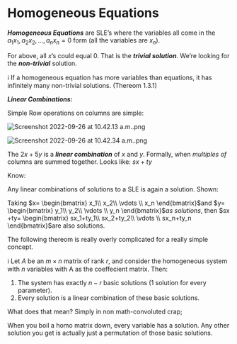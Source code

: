 # Homogeneous Equations

***Homogeneous Equations*** are SLE’s where the variables all come in the $a_1x_1, a_2x_2, … , a_nx_n = 0$ form (all the variables are $x_n$). 

For above, all $x$’s could equal 0. That is the ***trivial solution***. We’re looking for the ***non-trivial*** solution. 

<aside>
ℹ️ If a homogeneous equation has more variables than equations, it has infinitely many non-trivial solutions. (Thereom 1.3.1)

</aside>

***Linear Combinations:***

Simple Row operations on columns are simple:

![Screenshot 2022-09-26 at 10.42.13 a.m..png](https://s3-us-west-2.amazonaws.com/secure.notion-static.com/85678682-e925-4af2-8c61-ebf611729a55/Screenshot_2022-09-26_at_10.42.13_a.m..png)

![Screenshot 2022-09-26 at 10.42.34 a.m..png](https://s3-us-west-2.amazonaws.com/secure.notion-static.com/a8e825e0-4765-456b-9888-1936a8e1128c/Screenshot_2022-09-26_at_10.42.34_a.m..png)

The $2x + 5y$ is a ***linear combination*** of $x$ and $y$. Formally, when *multiples of* columns are summed together. Looks like: $sx+ty$

Know: 

Any linear combinations of solutions to a SLE is again a solution. Shown:

Taking $x= \begin{bmatrix} x_1\\ x_2\\ \vdots \\ x_n \end{bmatrix}$and $y= \begin{bmatrix} y_1\\ y_2\\ \vdots \\ y_n \end{bmatrix}$*as solutions*, then $sx +ty= \begin{bmatrix} sx_1+ty_1\\ sx_2+ty_2\\ \vdots \\ sx_n+ty_n \end{bmatrix}$are also solutions.

The following thereom is really overly complicated for a really simple concept. 

ℹ️ Let $A$ be an $m \times n$ matrix of rank $r$, and consider the homogeneous system with $n$ variables with A as the coeffecient matrix. Then:

1. The system has exactly $n - r$ basic solutions (1 solution for every parameter). 
2. Every solution is a linear combination of these basic solutions. 


What does that mean? Simply in non math-convoluted crap;

When you boil a homo matrix down, every variable has a solution. Any other solution you get is actually just a permutation of those basic solutions.